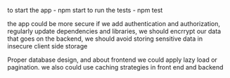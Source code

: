 to start the app - npm start
to run the tests - npm test

the app could be more secure if we add authentication and authorization, regularly update dependencies and libraries,
we should encrrypt our data that goes on the backend, we should avoid storing sensitive data in insecure client side storage

Proper database design, and about frontend we could apply lazy load or pagination. we also could use caching strategies in front end and backend